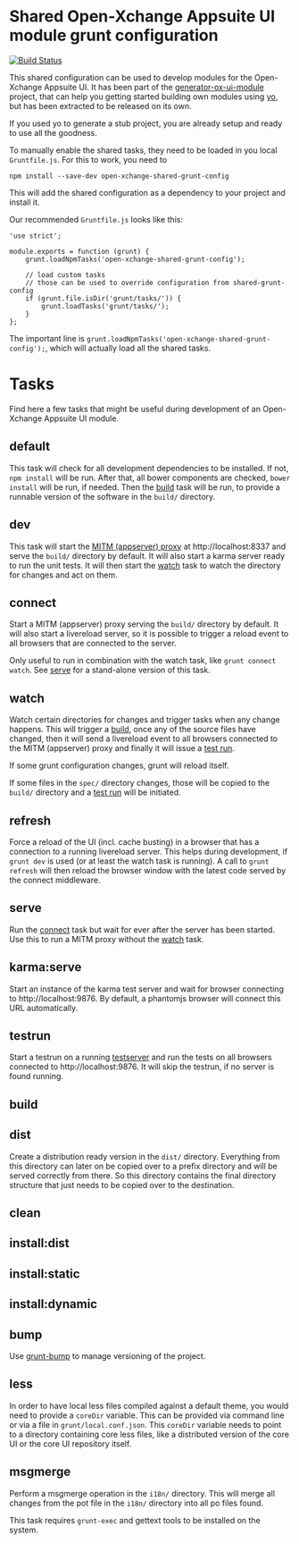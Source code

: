 # Shared Open-Xchange Appsuite UI module grunt configuration

[![Build Status](https://travis-ci.org/Open-Xchange-Frontend/shared-grunt-config.svg)](https://travis-ci.org/Open-Xchange-Frontend/shared-grunt-config)

This shared configuration can be used to develop modules for the Open-Xchange Appsuite UI.
It has been part of the [generator-ox-ui-module](https://github.com/Open-Xchange-Frontend/generator-ox-ui-module) project, that can
help you getting started building own modules using [yo](http://yeoman.io/), but has
been extracted to be released on its own.

If you used yo to generate a stub project, you are already setup and ready to use all the goodness.

To manually enable the shared tasks, they need to be loaded in you local `Gruntfile.js`. For this to work, you need to

```
npm install --save-dev open-xchange-shared-grunt-config
```

This will add the shared configuration as a dependency to your project and install it.

Our recommended `Gruntfile.js` looks like this:

```
'use strict';

module.exports = function (grunt) {
    grunt.loadNpmTasks('open-xchange-shared-grunt-config');

    // load custom tasks
    // those can be used to override configuration from shared-grunt-config
    if (grunt.file.isDir('grunt/tasks/')) {
        grunt.loadTasks('grunt/tasks/');
    }
};
```

The important line is `grunt.loadNpmTasks('open-xchange-shared-grunt-config');`, which will actually load all the shared tasks.

# Tasks

Find here a few tasks that might be useful during development of an Open-Xchange Appsuite UI module.

## default

This task will check for all development dependencies to be installed. If not, `npm install` will be run.
After that, all bower components are checked, `bower install` will be run, if needed.
Then the [build](#build) task will be run, to provide a runnable version of the software in the `build/` directory.

## dev

This task will start the [MITM (appserver) proxy](#connect) at http://localhost:8337 and serve the `build/` directory by
default. It will also start a karma server ready to run the unit tests. It will then start the [watch](#watch)
task to watch the directory for changes and act on them.

## connect

Start a MITM (appserver) proxy serving the `build/` directory by default. It will also start a livereload server, so
it is possible to trigger a reload event to all browsers that are connected to the server.

Only useful to run in combination with the watch task, like `grunt connect watch`. See [serve](#serve) for a
stand-alone version of this task.

## watch

Watch certain directories for changes and trigger tasks when any change happens. This will trigger a [build](#build),
once any of the source files have changed, then it will send a livereload event to all browsers connected to the
MITM (appserver) proxy and finally it will issue a [test run](#testrun).

If some grunt configuration changes, grunt will reload itself.

If some files in the `spec/` directory changes, those will be copied to the `build/` directory and a [test run](#testrun)
will be initiated.

## refresh

Force a reload of the UI (incl. cache busting) in a browser that has a connection to a running livereload server.
This helps during development, if `grunt dev` is used (or at least the watch task is running). A call to
`grunt refresh` will then reload the browser window with the latest code served by the connect middleware.

## serve

Run the [connect](#connect) task but wait for ever after the server has been started. Use this to run a MITM proxy
without the [watch](#watch) task.

## karma:serve

Start an instance of the karma test server and wait for browser connecting to http://localhost:9876. By default,
a phantomjs browser will connect this URL automatically.

## testrun

Start a testrun on a running [testserver](#karma:serve) and run the tests on all browsers connected to
http://localhost:9876. It will skip the testrun, if no server is found running.

## build

## dist

Create a distribution ready version in the `dist/` directory. Everything from this directory can later on
be copied over to a prefix directory and will be served correctly from there. So this directory contains
the final directory structure that just needs to be copied over to the destination.

## clean

## install:dist

## install:static

## install:dynamic

## bump

Use [grunt-bump](https://github.com/vojtajina/grunt-bump) to manage versioning of the project.

## less

In order to have local less files compiled against a default theme, you
would need to provide a `coreDir` variable. This can be provided via 
command line or via a file in `grunt/local.conf.json`. This `coreDir` 
variable needs to point to a directory containing core less files, like
a distributed version of the core UI or the core UI repository itself.

## msgmerge

Perform a msgmerge operation in the `i18n/` directory. This will merge all
changes from the pot file in the `i18n/` directory into all po files found.

This task requires `grunt-exec` and gettext tools to be installed on the system.

